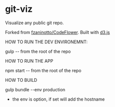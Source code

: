 git-viz
==========

Visualize any public git repo.

Forked from <a href="https://github.com/fzaninotto/CodeFlower">fzaninotto/CodeFlower</a>. 
Built with <a href="https://github.com/mbostock/d3">d3.js</a>



HOW TO RUN THE DEV ENVIRONEMNT:

gulp -- from the root of the repo 


HOW TO RUN THE APP 

npm start -- from the root of the repo


HOW TO BUILD

gulp bundle --env production
  - the env is option, if set will add the hostname